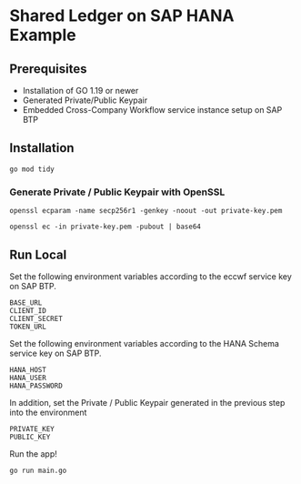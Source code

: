 # Shared Ledger on SAP HANA Example

## Prerequisites

- Installation of GO 1.19 or newer
- Generated Private/Public Keypair
- Embedded Cross-Company Workflow service instance setup on SAP BTP

## Installation

```
go mod tidy
```

### Generate Private / Public Keypair with OpenSSL

```
openssl ecparam -name secp256r1 -genkey -noout -out private-key.pem
```

```
openssl ec -in private-key.pem -pubout | base64
```


## Run Local

Set the following environment variables according to the eccwf service key on SAP BTP.

```
BASE_URL
CLIENT_ID
CLIENT_SECRET
TOKEN_URL
```

Set the following environment variables according to the HANA Schema service key on SAP BTP.

```
HANA_HOST
HANA_USER
HANA_PASSWORD
```

In addition, set the Private / Public Keypair generated in the previous step into the environment
```
PRIVATE_KEY
PUBLIC_KEY
```

Run the app!
```
go run main.go
```